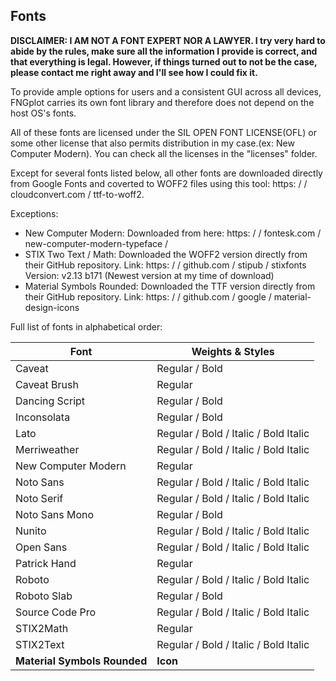 ## Fonts

**DISCLAIMER: I AM NOT A FONT EXPERT NOR A LAWYER. I try very hard to abide by the rules, make sure all the information I provide is correct, and that everything is legal. However, if things turned out to not be the case, please contact me right away and I'll see how I could fix it.**

To provide ample options for users and a consistent GUI across all devices,
FNGplot carries its own font library and therefore does not depend on the host
OS's fonts.

All of these fonts are licensed under the SIL OPEN FONT LICENSE(OFL) or 
some other license that also permits distribution in my case.(ex: New Computer Modern).
You can check all the licenses in the "licenses" folder.

Except for several fonts listed below, all other fonts are downloaded directly 
from Google Fonts and coverted to WOFF2 files using this tool: 
https: /  / cloudconvert.com / ttf-to-woff2. 

Exceptions:
- New Computer Modern: Downloaded from here: https: /  / fontesk.com / new-computer-modern-typeface / 
- STIX Two Text / Math: Downloaded the WOFF2 version directly from their GitHub repository.
Link: https: /  / github.com / stipub / stixfonts
Version: v2.13 b171 (Newest version at my time of download)
- Material Symbols Rounded: Downloaded the TTF version directly from their GitHub repository.
Link: https: /  / github.com / google / material-design-icons


Full list of fonts in alphabetical order:

|Font|Weights & Styles|
|-|-|
|Caveat|Regular / Bold|
|Caveat Brush|Regular|
|Dancing Script|Regular / Bold|
|Inconsolata |Regular / Bold|
|Lato|Regular / Bold / Italic / Bold Italic|
|Merriweather | Regular / Bold / Italic / Bold Italic|
|New Computer Modern| Regular|
|Noto Sans| Regular / Bold / Italic / Bold Italic|
|Noto Serif|Regular / Bold / Italic / Bold Italic|
|Noto Sans Mono| Regular / Bold|
|Nunito|Regular / Bold / Italic / Bold Italic|
|Open Sans |Regular / Bold / Italic / Bold Italic|
|Patrick Hand | Regular|
|Roboto|Regular / Bold / Italic / Bold Italic|
|Roboto Slab| Regular / Bold|
|Source Code Pro |Regular / Bold / Italic / Bold Italic|
|STIX2Math |Regular|
|STIX2Text |Regular / Bold / Italic / Bold Italic|
|**Material Symbols Rounded** | **Icon** |